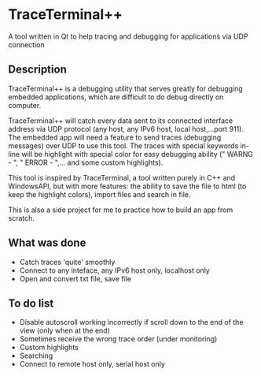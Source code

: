 # TraceTerminal++
A tool written in Qt to help tracing and debugging for applications via UDP connection

## Description
TraceTerminal++ is a debugging utility that serves greatly for debugging embedded applications, which are difficult to do debug directly on computer.

TraceTerminal++ will catch every data sent to its connected interface address via UDP protocol (any host, any IPv6 host, local host,...port 911). The embedded app will need a feature to send traces (debugging messages) over UDP to use this tool. The traces with special keywords in-line will be highlight with special color for easy debugging ability (" WARNG - ", " ERROR - ",... and some custom highlights).

This tool is inspired by TraceTerminal, a tool written purely in C++ and WindowsAPI, but with more features: the ability to save the file to html (to keep the highlight colors), import files and search in file.

This is also a side project for me to practice how to build an app from scratch.

## What was done
- Catch traces 'quite' smoothly
- Connect to any inteface, any IPv6 host only, localhost only
- Open and convert txt file, save file

## To do list
- Disable autoscroll working incorrectly if scroll down to the end of the view (only when at the end)
- Sometimes receive the wrong trace order (under monitoring)
- Custom highlights
- Searching
- Connect to remote host only, serial host only
